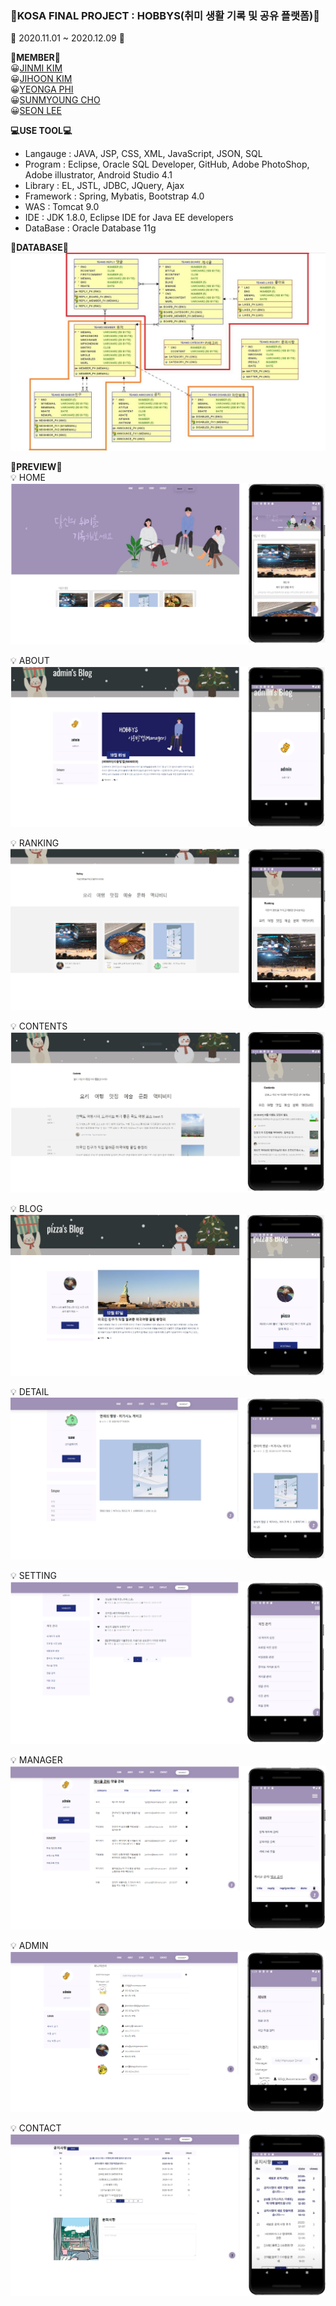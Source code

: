 ### :office:KOSA FINAL PROJECT : HOBBYS(취미 생활 기록 및 공유 플랫폼):office:
:calendar: 2020.11.01 ~ 2020.12.09 :calendar:

**:bust_in_silhouette:MEMBER:bust_in_silhouette:**  
:grinning:[JINMI KIM](https://github.com/kimjinmi)  
:grinning:[JIHOON KIM](https://github.com/JIHOONKIM3949)  
:grinning:[YEONGA PHI](https://github.com/yeonga)  
:grinning:[SUNMYOUNG CHO](https://github.com/aodrhfk)  
:grinning:[SEON LEE](https://github.com/2SunE)  


**:computer:USE TOOL:computer:**  
- Langauge : JAVA, JSP, CSS, XML, JavaScript, JSON, SQL  
- Program : Eclipse, Oracle SQL Developer, GitHub, Adobe PhotoShop, Adobe illustrator, Android Studio 4.1  
- Library : EL, JSTL, JDBC, JQuery, Ajax  
- Framework : Spring, Mybatis, Bootstrap 4.0  
- WAS : Tomcat 9.0  
- IDE : JDK 1.8.0, Eclipse IDE for Java EE developers 
- DataBase : Oracle Database 11g  


**:floppy_disk:DATABASE:floppy_disk:**
![database](https://github.com/kimjinmi/TeamProject/blob/master/WebContent/resources/Doc/database.PNG)

**:mag_right:PREVIEW:mag_right:**  
:bulb: HOME
![home](https://github.com/kimjinmi/TeamProject/blob/master/WebContent/resources/Doc/home.PNG)

:bulb: ABOUT
![about](https://github.com/kimjinmi/TeamProject/blob/master/WebContent/resources/Doc/about.PNG)

:bulb: RANKING
![ranking](https://github.com/kimjinmi/TeamProject/blob/master/WebContent/resources/Doc/ranking.PNG)

:bulb: CONTENTS
![ranking](https://github.com/kimjinmi/TeamProject/blob/master/WebContent/resources/Doc/content.PNG)

:bulb: BLOG
![blog](https://github.com/kimjinmi/TeamProject/blob/master/WebContent/resources/Doc/blog.PNG)

:bulb: DETAIL
![detail](https://github.com/kimjinmi/TeamProject/blob/master/WebContent/resources/Doc/detail.PNG)

:bulb: SETTING
![setting](https://github.com/kimjinmi/TeamProject/blob/master/WebContent/resources/Doc/setting.PNG)

:bulb: MANAGER
![manager](https://github.com/kimjinmi/TeamProject/blob/master/WebContent/resources/Doc/manager.PNG)

:bulb: ADMIN
![admin](https://github.com/kimjinmi/TeamProject/blob/master/WebContent/resources/Doc/admin.PNG)

:bulb: CONTACT
![contact](https://github.com/kimjinmi/TeamProject/blob/master/WebContent/resources/Doc/contact.PNG)
